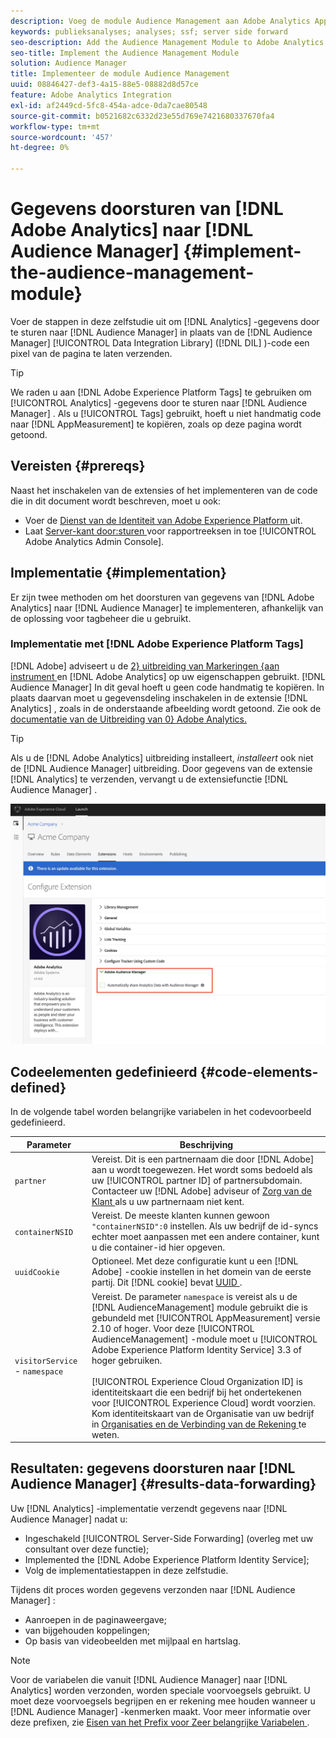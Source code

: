 ```yaml
---
description: Voeg de module Audience Management aan Adobe Analytics AppMeasurement toe om analysegegevens door te sturen naar Audience Manager in plaats van de Audience Manager Data Integration Library-code (DIL) een pixel van de pagina te laten verzenden.
keywords: publieksanalyses; analyses; ssf; server side forward
seo-description: Add the Audience Management Module to Adobe Analytics AppMeasurement to forward Analytics data to Audience Manager instead of having the Audience Manager Data Integration Library (DIL) code send a pixel from the page.
seo-title: Implement the Audience Management Module
solution: Audience Manager
title: Implementeer de module Audience Management
uuid: 08846427-def3-4a15-88e5-08882d8d57ce
feature: Adobe Analytics Integration
exl-id: af2449cd-5fc8-454a-adce-0da7cae80548
source-git-commit: b0521682c6332d23e55d769e7421680337670fa4
workflow-type: tm+mt
source-wordcount: '457'
ht-degree: 0%

---
```


# Gegevens doorsturen van [!DNL Adobe Analytics] naar [!DNL Audience Manager] {#implement-the-audience-management-module}

Voer de stappen in deze zelfstudie uit om [!DNL Analytics] -gegevens door te sturen naar [!DNL Audience Manager] in plaats van de [!DNL Audience Manager] [!UICONTROL Data Integration Library] ([!DNL DIL] )-code een pixel van de pagina te laten verzenden.

>[!TIP]
>
>We raden u aan [!DNL Adobe Experience Platform Tags] te gebruiken om [!UICONTROL Analytics] -gegevens door te sturen naar [!DNL Audience Manager] . Als u [!UICONTROL Tags] gebruikt, hoeft u niet handmatig code naar [!DNL AppMeasurement] te kopiëren, zoals op deze pagina wordt getoond.

## Vereisten {#prereqs}

Naast het inschakelen van de extensies of het implementeren van de code die in dit document wordt beschreven, moet u ook:

* Voer de [ Dienst van de Identiteit van Adobe Experience Platform ](https://experienceleague.adobe.com/docs/id-service/using/home.html) uit.
* Laat [ Server-kant door:sturen ](https://experienceleague.adobe.com/docs/analytics/admin/admin-tools/server-side-forwarding/ssf.html) voor rapportreeksen in toe [!UICONTROL Adobe Analytics Admin Console].

## Implementatie {#implementation}

Er zijn twee methoden om het doorsturen van gegevens van [!DNL Adobe Analytics] naar [!DNL Audience Manager] te implementeren, afhankelijk van de oplossing voor tagbeheer die u gebruikt.

### Implementatie met [!DNL Adobe Experience Platform Tags]

[!DNL Adobe] adviseert u de [ 2&rbrace; uitbreiding van Markeringen {aan instrument ](https://experienceleague.adobe.com/docs/experience-platform/tags/home.html?lang=en) en [!DNL Adobe Analytics] op uw eigenschappen gebruikt. [!DNL Audience Manager] In dit geval hoeft u geen code handmatig te kopiëren. In plaats daarvan moet u gegevensdeling inschakelen in de extensie [!DNL Analytics] , zoals in de onderstaande afbeelding wordt getoond. Zie ook de [ documentatie van de Uitbreiding van 0} Adobe Analytics.](https://experienceleague.adobe.com/docs/experience-platform/tags/extensions/adobe/analytics/overview.html#adobe-audience-manager)

>[!TIP]
>
>Als u de [!DNL Adobe Analytics] uitbreiding installeert, *installeert* ook niet de [!DNL Audience Manager] uitbreiding. Door gegevens van de extensie [!DNL Analytics] te verzenden, vervangt u de extensiefunctie [!DNL Audience Manager] .

![ hoe te om gegevens toe te laten delend van de uitbreiding van Adobe Analytics aan Audience Manager ](/help/using/integration/assets/analytics-to-aam.png)

## Codeelementen gedefinieerd {#code-elements-defined}

In de volgende tabel worden belangrijke variabelen in het codevoorbeeld gedefinieerd.

| Parameter | Beschrijving |
|--- |--- |
| `partner` | Vereist. Dit is een partnernaam die door [!DNL Adobe] aan u wordt toegewezen. Het wordt soms bedoeld als uw [!UICONTROL partner ID] of partnersubdomain.  Contacteer uw [!DNL Adobe] adviseur of [ Zorg van de Klant ](https://helpx.adobe.com/marketing-cloud/contact-support.html) als u uw partnernaam niet kent. |
| `containerNSID` | Vereist. De meeste klanten kunnen gewoon `"containerNSID":0` instellen. Als uw bedrijf de id-syncs echter moet aanpassen met een andere container, kunt u die container-id hier opgeven. |
| `uuidCookie` | Optioneel. Met deze configuratie kunt u een [!DNL Adobe] -cookie instellen in het domein van de eerste partij. Dit [!DNL cookie] bevat [ UUID ](../../reference/ids-in-aam.md). |
| `visitorService` - `namespace` | Vereist. De parameter `namespace` is vereist als u de [!DNL AudienceManagement] module gebruikt die is gebundeld met [!UICONTROL AppMeasurement] versie 2.10 of hoger. Voor deze [!UICONTROL AudienceManagement] -module moet u [!UICONTROL Adobe Experience Platform Identity Service] 3.3 of hoger gebruiken. <br><br> [!UICONTROL Experience Cloud Organization ID] is identiteitskaart die een bedrijf bij het ondertekenen voor [!UICONTROL Experience Cloud] wordt voorzien. Kom identiteitskaart van de Organisatie van uw bedrijf in [ Organisaties en de Verbinding van de Rekening ](https://experienceleague.adobe.com/docs/core-services/interface/manage-users-and-products/organizations.html) te weten. |

## Resultaten: gegevens doorsturen naar [!DNL Audience Manager] {#results-data-forwarding}

Uw [!DNL Analytics] -implementatie verzendt gegevens naar [!DNL Audience Manager] nadat u:

* Ingeschakeld [!UICONTROL Server-Side Forwarding] (overleg met uw consultant over deze functie);
* Implemented the [!DNL Adobe Experience Platform Identity Service];
* Volg de implementatiestappen in deze zelfstudie.

Tijdens dit proces worden gegevens verzonden naar [!DNL Audience Manager] :

* Aanroepen in de paginaweergave;
* van bijgehouden koppelingen;
* Op basis van videobeelden met mijlpaal en hartslag.

>[!NOTE]
>
>Voor de variabelen die vanuit [!DNL Audience Manager] naar [!DNL Analytics] worden verzonden, worden speciale voorvoegsels gebruikt. U moet deze voorvoegsels begrijpen en er rekening mee houden wanneer u [!DNL Audience Manager] -kenmerken maakt. Voor meer informatie over deze prefixen, zie [ Eisen van het Prefix voor Zeer belangrijke Variabelen ](../../features/traits/trait-variable-prefixes.md).
